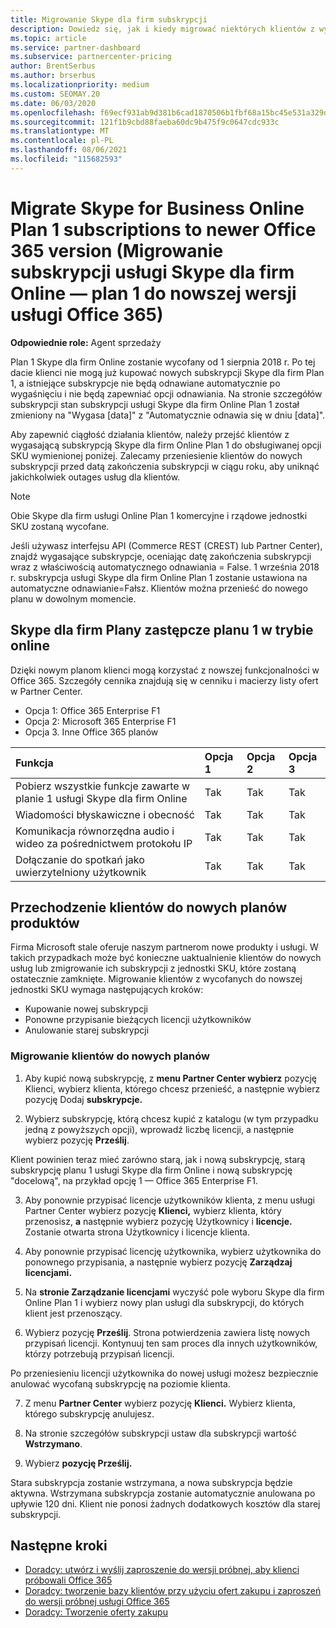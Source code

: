 ```yaml
---
title: Migrowanie Skype dla firm subskrypcji
description: Dowiedz się, jak i kiedy migrować niektórych klientów z wygasającą subskrypcją Skype dla firm Online (plan 1) do nowych Office 365 wersji.
ms.topic: article
ms.service: partner-dashboard
ms.subservice: partnercenter-pricing
author: BrentSerbus
ms.author: brserbus
ms.localizationpriority: medium
ms.custom: SEOMAY.20
ms.date: 06/03/2020
ms.openlocfilehash: f69ecf931ab9d381b6cad1870506b1fbf68a15bc45e531a329d3171dee18b596
ms.sourcegitcommit: 121f1b9cbd88faeba60dc9b475f9c0647cdc933c
ms.translationtype: MT
ms.contentlocale: pl-PL
ms.lasthandoff: 08/06/2021
ms.locfileid: "115682593"
---
```

# <a name="migrate-skype-for-business-online-plan-1-subscriptions-to-newer-office-365-versions"></a>Migrate Skype for Business Online Plan 1 subscriptions to newer Office 365 version (Migrowanie subskrypcji usługi Skype dla firm Online — plan 1 do nowszej wersji usługi Office 365)

**Odpowiednie role:** Agent sprzedaży

Plan 1 Skype dla firm Online zostanie wycofany od 1 sierpnia 2018 r. Po tej dacie klienci nie mogą już kupować nowych subskrypcji Skype dla firm Plan 1, a istniejące subskrypcje nie będą odnawiane automatycznie po wygaśnięciu i nie będą zapewniać opcji odnawiania. Na stronie szczegółów subskrypcji stan subskrypcji usługi Skype dla firm Online Plan 1 został zmieniony na "Wygasa [data]" z "Automatycznie odnawia się w dniu [data]".  

Aby zapewnić ciągłość działania klientów, należy przejść klientów z wygasającą subskrypcją Skype dla firm Online Plan 1 do obsługiwanej opcji SKU wymienionej poniżej. Zalecamy przeniesienie klientów do nowych subskrypcji przed datą zakończenia subskrypcji w ciągu roku, aby uniknąć jakichkolwiek outages usług dla klientów. 

>[!NOTE]
>Obie Skype dla firm usługi Online Plan 1 komercyjne i rządowe jednostki SKU zostaną wycofane.

Jeśli używasz interfejsu API (Commerce REST (CREST) lub Partner Center), znajdź wygasające subskrypcje, oceniając datę zakończenia subskrypcji wraz z właściwością automatycznego odnawiania = False. 1 września 2018 r. subskrypcja usługi Skype dla firm Online Plan 1 zostanie ustawiona na automatyczne odnawianie=Fałsz. Klientów można przenieść do nowego planu w dowolnym momencie. 

## <a name="skype-for-business-online-plan-1-replacement-plans"></a>Skype dla firm Plany zastępcze planu 1 w trybie online

Dzięki nowym planom klienci mogą korzystać z nowszej funkcjonalności w Office 365. Szczegóły cennika znajdują się w cenniku i macierzy listy ofert w Partner Center. 

- Opcja 1: Office 365 Enterprise F1
- Opcja 2: Microsoft 365 Enterprise F1
- Opcja 3. Inne Office 365 planów

|**Funkcja**    |**Opcja 1**   |**Opcja 2**   |**Opcja 3**   |
|:-----------------|:-----------------|:-------------|:------------|
|Pobierz wszystkie funkcje zawarte w planie 1 usługi Skype dla firm Online|Tak   |Tak   |Tak   |
|Wiadomości błyskawiczne i obecność |Tak   |Tak   |Tak   |
|Komunikacja równorzędna audio i wideo za pośrednictwem protokołu IP|Tak   |Tak   |Tak   
|Dołączanie do spotkań jako uwierzytelniony użytkownik| Tak   |Tak   |Tak   |

## <a name="transition-customers-to-new-product-plans"></a>Przechodzenie klientów do nowych planów produktów

Firma Microsoft stale oferuje naszym partnerom nowe produkty i usługi. W takich przypadkach może być konieczne uaktualnienie klientów do nowych usług lub zmigrowanie ich subskrypcji z jednostki SKU, które zostaną ostatecznie zamknięte. Migrowanie klientów z wycofanych do nowszej jednostki SKU wymaga następujących kroków:

- Kupowanie nowej subskrypcji
- Ponowne przypisanie bieżących licencji użytkowników
- Anulowanie starej subskrypcji

### <a name="migrate-your-customers-to-new-plans"></a>Migrowanie klientów do nowych planów

1. Aby kupić nową subskrypcję, z **menu Partner Center wybierz** pozycję Klienci, wybierz klienta, którego chcesz przenieść, a następnie wybierz pozycję Dodaj **subskrypcje.** 

2. Wybierz subskrypcję, którą chcesz kupić z katalogu (w tym przypadku jedną z powyższych opcji), wprowadź liczbę licencji, a następnie wybierz pozycję **Prześlij**. 

Klient powinien teraz mieć zarówno starą, jak i nową subskrypcję, starą subskrypcję planu 1 usługi Skype dla firm Online i nową subskrypcję "docelową", na przykład opcję 1 — Office 365 Enterprise F1.

3. Aby ponownie przypisać licencje użytkowników klienta, z menu usługi Partner Center wybierz pozycję **Klienci,** wybierz klienta, który przenosisz, **a** następnie wybierz pozycję Użytkownicy i **licencje.** Zostanie otwarta strona Użytkownicy i licencje klienta.

4. Aby ponownie przypisać licencję użytkownika, wybierz użytkownika do ponownego przypisania, a następnie wybierz pozycję **Zarządzaj licencjami.**

5. Na **stronie Zarządzanie licencjami** wyczyść pole wyboru Skype dla firm Online Plan 1 i wybierz nowy plan usługi dla subskrypcji, do których klient jest przenoszący.

6. Wybierz pozycję **Prześlij**. Strona potwierdzenia zawiera listę nowych przypisań licencji. Kontynuuj ten sam proces dla innych użytkowników, którzy potrzebują przypisań licencji.

Po przeniesieniu licencji użytkownika do nowej usługi możesz bezpiecznie anulować wycofaną subskrypcję na poziomie klienta.

7. Z menu **Partner Center** wybierz pozycję **Klienci.** Wybierz klienta, którego subskrypcję anulujesz.

8. Na stronie szczegółów subskrypcji ustaw dla subskrypcji wartość **Wstrzymano**.

9. Wybierz **pozycję Prześlij.**

Stara subskrypcja zostanie wstrzymana, a nowa subskrypcja będzie aktywna. Wstrzymana subskrypcja zostanie automatycznie anulowana po upływie 120 dni. Klient nie ponosi żadnych dodatkowych kosztów dla starej subskrypcji.

## <a name="next-steps"></a>Następne kroki

- [Doradcy: utwórz i wyślij zaproszenie do wersji próbnej, aby klienci próbowali Office 365](advisors-create-a-trial-invitation.md)
- [Doradcy: tworzenie bazy klientów przy użyciu ofert zakupu i zaproszeń do wersji próbnej usługi Office 365](advisors-build-your-business.md)
- [Doradcy: Tworzenie oferty zakupu](advisor-create-a-purchase-offer.md)
